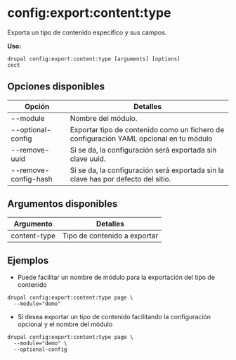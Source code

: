 # config:export:content:type
Exporta un tipo de contenido específico y sus campos.

**Uso:**
```
drupal config:export:content:type [arguments] [options]
cect
```

## Opciones disponibles
Opción | Detalles
-------|-------------
--module | Nombre del módulo.
--optional-config | Exportar tipo de contenido como un fichero de configuración YAML opcional en tu módulo
--remove-uuid | Si se da, la configuración será exportada sin clave uuid.
--remove-config-hash | Si se da, la configuración será exportada sin la clave has por defecto del sitio.

## Argumentos disponibles
Argumento | Detalles
---------|-------------
content-type | Tipo de contenido a exportar

## Ejemplos
* Puede facilitar un nombre de módulo para la exportación del tipo de contenido
```
drupal config:export:content:type page \
  --module="demo"
```
* Si desea exportar un tipo de contenido facilitando la configuración opcional y el nombre del módulo
```
drupal config:export:content:type page \
  --module="demo" \
  --optional-config
```
